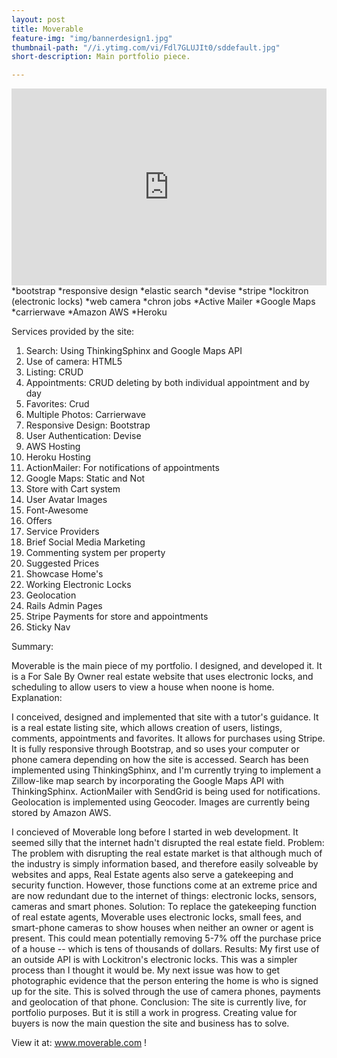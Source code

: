 ```yaml
---
layout: post
title: Moverable
feature-img: "img/bannerdesign1.jpg"
thumbnail-path: "//i.ytimg.com/vi/Fdl7GLUJIt0/sddefault.jpg"
short-description: Main portfolio piece.

---
```



<iframe width="100%" height="315" src="https://www.youtube.com/embed/Fdl7GLUJIt0" frameborder="0" allowfullscreen></iframe>
*bootstrap
*responsive design
*elastic search
*devise
*stripe
*lockitron (electronic locks)
*web camera
*chron jobs
*Active Mailer
*Google Maps
*carrierwave
*Amazon AWS
*Heroku

Services provided by the site:
1) Search: Using ThinkingSphinx and Google Maps API
2) Use of camera: HTML5
3) Listing: CRUD
4) Appointments: CRUD deleting by both individual appointment and by day
5) Favorites: Crud
6) Multiple Photos: Carrierwave
7) Responsive Design: Bootstrap
8) User Authentication: Devise
9) AWS Hosting
10) Heroku Hosting
11) ActionMailer: For notifications of appointments
12) Google Maps: Static and Not
13) Store with Cart system
14) User Avatar Images
15) Font-Awesome
16) Offers
17) Service Providers
18) Brief Social Media Marketing
19) Commenting system per property
20) Suggested Prices
21) Showcase Home's
22) Working Electronic Locks
23) Geolocation
24) Rails Admin Pages
25) Stripe Payments for store and appointments
26) Sticky Nav




Summary:

Moverable is the main piece of my portfolio. I designed, and developed it. It is a For Sale By Owner real estate website that uses electronic locks, and scheduling to allow users to view a house when noone is home.
Explanation:

I conceived, designed and implemented that site with a tutor's guidance. It is a real estate listing site,
which allows creation of users, listings, comments, appointments and favorites. It allows for purchases
using Stripe. It is fully responsive through Bootstrap, and so uses your computer or phone camera
depending on how the site is accessed. Search has been implemented using ThinkingSphinx, and I'm
currently trying to implement a Zillow-like map search by incorporating the Google Maps API with
ThinkingSphinx. ActionMailer with SendGrid is being used for notifications. Geolocation is
implemented using Geocoder. Images are currently being stored by Amazon AWS.

I concieved of Moverable long before I started in web development. It seemed silly that the internet hadn't disrupted the real estate field.
Problem:
The problem with disrupting the real estate market is that although much of the industry is simply information based, and therefore easily solveable by websites and apps, Real Estate agents also serve a gatekeeping and security function. However, those functions come at an extreme price and are now redundant due to the internet of things: electronic locks, sensors, cameras and smart phones.
Solution:
To replace the gatekeeping function of real estate agents, Moverable uses electronic locks, small fees, and smart-phone cameras to show houses when neither an owner or agent is present. This could mean potentially removing 5-7% off the purchase price of a house -- which is tens of thousands of dollars.
Results:
My first use of an outside API is with Lockitron's electronic locks. This was a simpler process than I thought it would be. My next issue was how to get photographic evidence that the person entering the home is who is signed up for the site. This is solved through the use of camera phones, payments and geolocation of that phone.
Conclusion:
The site is currently live, for portfolio purposes. But it is still a work in progress. Creating value for buyers is now the main question the site and business has to solve.

View it at: www.moverable.com !